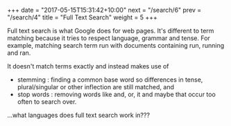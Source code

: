 +++
date = "2017-05-15T15:31:42+10:00"
next = "/search/6"
prev = "/search/4"
title = "Full Text Search"
weight = 5
+++

Full text search is what Google does for web pages.  It's different to term matching because it tries to respect language, grammar and tense.  For example, matching search term run with documents containing run, running and ran.

It doesn't match terms exactly and instead makes use of

* stemming : finding a common base word so differences in tense, plural/singular or other inflection are still matched, and
* stop words : removing words like and, or, it and maybe that occur too often to search over.


...what languages does full text search work in???
